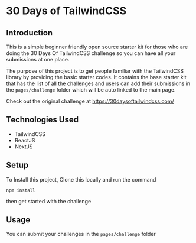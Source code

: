 # 30 Days of TailwindCSS

## Introduction
This is a simple beginner friendly open source starter kit for those who are doing the 30 Days Of TailwindCSS challenge so you can have all your submissions at one place.

The purpose of this project is to get people familiar with the TailwindCSS library by providing the basic starter codes. It contains the base starter kit that has the list of all the challenges and users can add their submissions in the `pages/challenge` folder which will be auto linked to the main page. 

Check out the original challenge at https://30daysoftailwindcss.com/


## Technologies Used
- TailwindCSS
- ReactJS
- NextJS


## Setup
To Install this project, Clone this locally and run the command
```
npm install
```
then get started with the challenge


## Usage
You can submit your challenges in the `pages/challenge` folder
